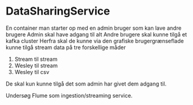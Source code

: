 # DataSharingService

En container man starter op med en admin bruger som kan lave andre brugere
Admin skal have adgang til alt
Andre brugere skal kunne tilgå et kafka cluster
Herfra skal de kunne via den grafiske brugergrænseflade kunne tilgå stream data på tre forskellige måder

1. Stream til stream
2. Wesley til stream
3. Wesley til csv

De skal kun kunne tilgå det som admin har givet dem adgang til.

Undersøg Flume som ingestion/streaming service.
